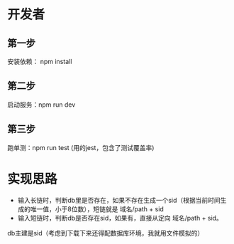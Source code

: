 # 开发者
## 第一步 
安装依赖： npm install

## 第二步
启动服务：npm run dev

## 第三步
跑单测：npm run test (用的jest，包含了测试覆盖率)

# 实现思路
- 输入长链时，判断db里是否存在，如果不存在生成一个sid（根据当前时间生成的唯一值，小于8位数），短链就是 域名/path + sid
- 输入短链时，判断db是否存在sid，如果有，直接从定向 域名/path + sid。

db主建是sid（考虑到下载下来还得配数据库环境，我就用文件模拟的）

